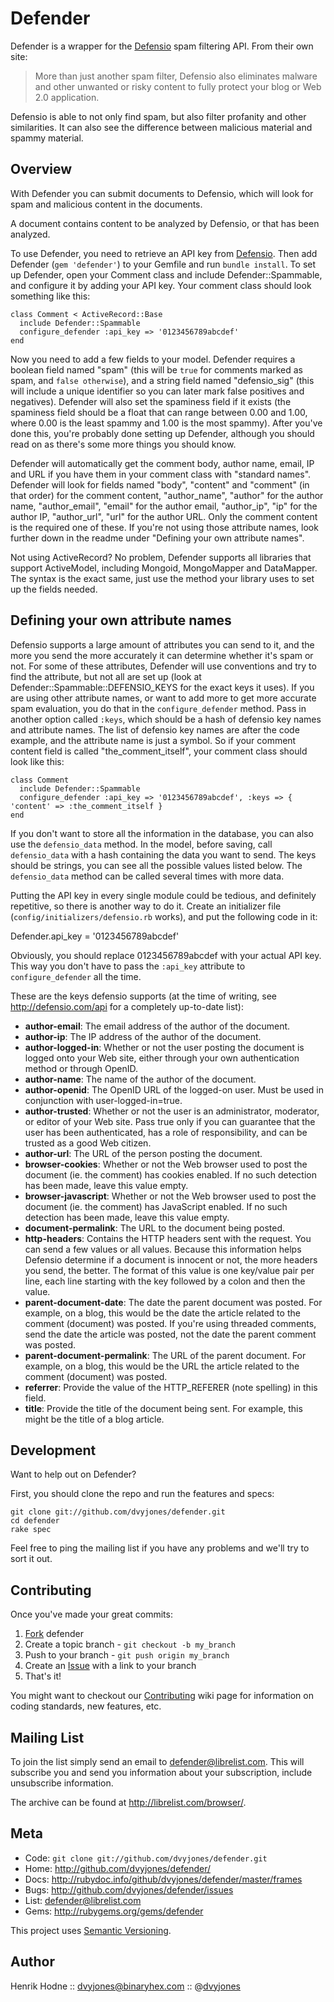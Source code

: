 Defender
========

Defender is a wrapper for the [Defensio][0] spam filtering API. From
their own site:

> More than just another spam filter, Defensio also eliminates malware
> and other unwanted or risky content to fully protect your blog or Web
> 2.0 application.

Defensio is able to not only find spam, but also filter profanity and
other similarities. It can also see the difference between malicious
material and spammy material.


Overview
--------

With Defender you can submit documents to Defensio, which will look for
spam and malicious content in the documents.

A document contains content to be analyzed by Defensio, or that has been
analyzed.

To use Defender, you need to retrieve an API key from
[Defensio][4]. Then add Defender (`gem 'defender'`) to your Gemfile and run
`bundle install`. To set up Defender, open your Comment class and include
Defender::Spammable, and configure it by adding your API key. Your comment
class should look something like this:

    class Comment < ActiveRecord::Base
      include Defender::Spammable
      configure_defender :api_key => '0123456789abcdef'
    end

Now you need to add a few fields to your model. Defender requires a boolean
field named "spam" (this will be `true` for comments marked as spam, and
`false otherwise`), and a string field named "defensio_sig" (this will include
a unique identifier so you can later mark false positives and negatives).
Defender will also set the spaminess field if it exists (the spaminess field
should be a float that can range between 0.00 and 1.00, where 0.00 is the
least spammy and 1.00 is the most spammy). After you've done this, you're
probably done setting up Defender, although you should read on as there's some
more things you should know.

Defender will automatically get the comment body, author name, email, IP and
URL if you have them in your comment class with "standard names". Defender
will look for fields named "body", "content" and "comment" (in that order) for
the comment content, "author_name", "author" for the author name,
"author_email", "email" for the author email, "author_ip", "ip" for the author
IP, "author_url", "url" for the author URL. Only the comment content is the
required one of these. If you're not using those attribute names, look further
down in the readme under "Defining your own attribute names".

Not using ActiveRecord? No problem, Defender supports all libraries that
support ActiveModel, including Mongoid, MongoMapper and DataMapper. The syntax
is the exact same, just use the method your library uses to set up the fields
needed.


Defining your own attribute names
---------------------------------

Defensio supports a large amount of attributes you can send to it, and the 
more you send the more accurately it can determine whether it's spam or not.
For some of these attributes, Defender will use conventions and try to find
the attribute, but not all are set up (look at 
Defender::Spammable::DEFENSIO_KEYS for the exact keys it uses). If you are 
using other attribute names, or want to add more to get more accurate spam
evaluation, you do that in the `configure_defender` method. Pass in another
option called `:keys`, which should be a hash of defensio key names and
attribute names. The list of defensio key names are after the code example,
and the attribute name is just a symbol. So if your comment content field is
called "the_comment_itself", your comment class should look like this:

    class Comment
      include Defender::Spammable
      configure_defender :api_key => '0123456789abcdef', :keys => { 'content' => :the_comment_itself }
    end

If you don't want to store all the information in the database, you can also
use the `defensio_data` method. In the model, before saving, call
`defensio_data` with a hash containing the data you want to send. The keys
should be strings, you can see all the possible values listed below. The
`defensio_data` method can be called several times with more data.

Putting the API key in every single module could be tedious, and definitely
repetitive, so there is another way to do it. Create an initializer file
(`config/initializers/defensio.rb` works), and put the following code in it:

  Defender.api_key = '0123456789abcdef'

Obviously, you should replace 0123456789abcdef with your actual API key. This
way you don't have to pass the `:api_key` attribute to `configure_defender`
all the time.

These are the keys defensio supports (at the time of writing, see
http://defensio.com/api for a completely up-to-date list):

* **author-email**: The email address of the author of the document.
* **author-ip**: The IP address of the author of the document.
* **author-logged-in**: Whether or not the user posting the document is logged
    onto your Web site, either through your own authentication method or
    through OpenID.
* **author-name**: The name of the author of the document.
* **author-openid**: The OpenID URL of the logged-on user. Must be used in
    conjunction with user-logged-in=true.
* **author-trusted**: Whether or not the user is an administrator, moderator,
    or editor of your Web site. Pass true only if you can guarantee that the
    user has been authenticated, has a role of responsibility, and can be
    trusted as a good Web citizen.
* **author-url**: The URL of the person posting the document.
* **browser-cookies**: Whether or not the Web browser used to post the
    document (ie. the comment) has cookies enabled. If no such detection has
    been made, leave this value empty.
* **browser-javascript**: Whether or not the Web browser used to post the
    document (ie. the comment) has JavaScript enabled. If no such detection
    has been made, leave this value empty.
* **document-permalink**: The URL to the document being posted.
* **http-headers**: Contains the HTTP headers sent with the request. You can
    send a few values or all values. Because this information helps Defensio
    determine if a document is innocent or not, the more headers you send, the
    better. The format of this value is one key/value pair per line, each line
    starting with the key followed by a colon and then the value.
* **parent-document-date**: The date the parent document was posted. For
    example, on a blog, this would be the date the article related to the
    comment (document) was posted. If you're using threaded comments, send the
    date the article was posted, not the date the parent comment was posted.
* **parent-document-permalink**: The URL of the parent document. For example,
    on a blog, this would be the URL the article related to the comment
    (document) was posted.
* **referrer**: Provide the value of the HTTP_REFERER (note spelling) in this
    field.
* **title**: Provide the title of the document being sent. For example, this
    might be the title of a blog article.


Development
-----------

Want to help out on Defender?

First, you should clone the repo and run the features and specs:

    git clone git://github.com/dvyjones/defender.git
    cd defender
    rake spec

Feel free to ping the mailing list if you have any problems and we'll
try to sort it out.


Contributing
------------

Once you've made your great commits:

1. [Fork][1] defender
2. Create a topic branch - `git checkout -b my_branch`
3. Push to your branch - `git push origin my_branch`
4. Create an [Issue][2] with a link to your branch
5. That's it!

You might want to checkout our [Contributing][cb] wiki page for
information on coding standards, new features, etc.


Mailing List
------------

To join the list simply send an email to <defender@librelist.com>. This
will subscribe you and send you information about your subscription,
include unsubscribe information.

The archive can be found at <http://librelist.com/browser/>.


Meta
----

* Code: `git clone git://github.com/dvyjones/defender.git`
* Home: <http://github.com/dvyjones/defender/>
* Docs: <http://rubydoc.info/github/dvyjones/defender/master/frames>
* Bugs: <http://github.com/dvyjones/defender/issues>
* List: <defender@librelist.com>
* Gems: <http://rubygems.org/gems/defender>

This project uses [Semantic Versioning][sv].


Author
------

Henrik Hodne :: <dvyjones@binaryhex.com> :: @[dvyjones][5]

[0]: http://defensio.com
[1]: http://help.github.com/forking/
[2]: http://github.com/dvyjones/defender/issues
[3]: http://defensio.com/api
[4]: http://defensio.com/signup/
[5]: http://twitter.com/dvyjones
[sv]: http://semver.org
[cb]: http://wiki.github.com/dvyjones/defender/contributing
